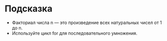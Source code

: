 # Подсказка

- Факториал числа n — это произведение всех натуральных чисел от 1 до n.
- Используйте цикл for для последовательного умножения.